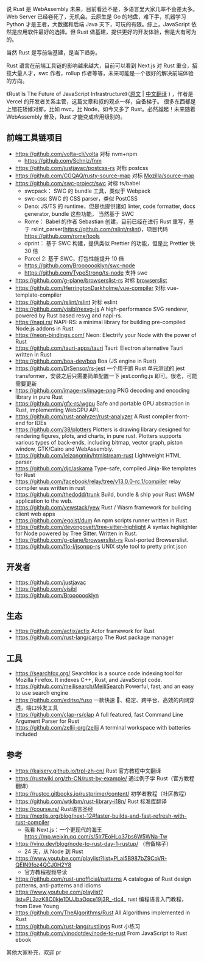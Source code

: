 说 Rust 是 WebAssembly 未来，目前看还不是，多语言里大家几率不会差太多。Web Server 已经卷死了，无机会。云原生是 Go 的地盘，难下手，机器学习 Python 才是王者，大数据和后端 Java 天下，可玩的有限。综上，JavaScript 依然是应用软件最好的选择。但 Rust 做基建，提供更好的开发体验，倒是大有可为的。

当然 Rust 是写前端基建，是当下趋势。

Rust 语言在前端工具链的影响越来越大，目前可以看到 Next.js 对 Rust 重仓，招揽大量人才，swc 作者，rollup 作者等等，未来可能是一个很好的解决前端体验的方向。

《Rust Is The Future of JavaScript Infrastructure》（[原文](https://leerob.io/blog/rust) | [中文翻译](https://mp.weixin.qq.com/s?__biz=MzkxNDIzNTg4MA==&mid=2247485792&idx=1&sn=682a4dee7ce4d3b47a81baf9ebd7a98a) ) ，作者是 Vercel 的开发者关系主管，这篇文章和叔的观点一样，自备梯子。
很多东西都是上错花轿嫁对郎，比如 mvc，比 Node，如今又多了 Rust。必然雄起！未来随着 WebAssembly 普及，Rust 才能变成应用级别的。

## 前端工具链项目

- https://github.com/volta-cli/volta 对标 nvm+npm
  - https://github.com/Schniz/fnm
- https://github.com/justjavac/postcss-rs 对标 postcss
- https://github.com/CGQAQ/rusty-source-map 对标 [Mozilla/source-map](https://github.com/mozilla/source-map)
- https://github.com/swc-project/swc 对标 ts/babel
  - swcpack： SWC 的 bundle 工具，类似于 Webpack
  - swc-css: SWC 的 CSS parser，类似 PostCSS
  - Deno: JS/TS 的 runtime，但是也提供诸如 linter, code formatter, docs generator, bundle 这些功能， 当然基于 SWC
  - Rome： Babel 的作者 Sebastian 创建，目前已经在进行 Rust 重写，基于 rslint_parser(https://github.com/rslint/rslint)，项目代码 https://github.com/rome/tools
  - dprint： 基于 SWC 构建，提供类似 Prettier 的功能，但是比 Prettier 快 30 倍
  - Parcel 2: 基于 SWC，打包性能提升 10 倍
  - https://github.com/Brooooooklyn/swc-node
  - https://github.com/TypeStrong/ts-node 支持 swc
- https://github.com/g-plane/browserslist-rs 对标 [browserslist](https://github.com/browserslist/browserslist)
- https://github.com/HerringtonDarkholme/vue-compiler 对标 vue-template-compiler
- https://github.com/rslint/rslint 对标 eslint
- https://github.com/yisibl/resvg-js A high-performance SVG renderer, powered by Rust based resvg and napi-rs.
- https://napi.rs/ NAPI-RS: a minimal library for building pre-compiled Node.js addons in Rust
- https://neon-bindings.com/ Neon: Electrify your Node with the power of Rust
- https://github.com/tauri-apps/tauri Tauri: Electron alternative Tauri written in Rust
- https://github.com/boa-dev/boa Boa (JS engine in Rust)
- https://github.com/DrSensor/rs-jest 一个用于跑 Rust 单元测试的 jest transformer，安装之后只需要简单配置一下 jest.config.js 即可。很老，可能需要更新
- https://github.com/image-rs/image-png PNG decoding and encoding library in pure Rust
- https://github.com/gfx-rs/wgpu Safe and portable GPU abstraction in Rust, implementing WebGPU API.
- https://github.com/rust-analyzer/rust-analyzer A Rust compiler front-end for IDEs
- https://github.com/38/plotters Plotters is drawing library designed for rendering figures, plots, and charts, in pure rust. Plotters supports various types of back-ends, including bitmap, vector graph, piston window, GTK/Cairo and WebAssembly.
- https://github.com/leizongmin/htmlstream-rust Lightweight HTML parser
- https://github.com/djc/askama Type-safe, compiled Jinja-like templates for Rust
- https://github.com/facebook/relay/tree/v13.0.0-rc.1/compiler relay compiler was written in rust
- https://github.com/thedodd/trunk  Build, bundle & ship your Rust WASM application to the web.
- https://github.com/yewstack/yew Rust / Wasm framework for building client web apps
- https://github.com/egoist/dum An npm scripts runner written in Rust.
- https://github.com/devongovett/tree-sitter-highlight A syntax highlighter for Node powered by Tree Sitter. Written in Rust.
- https://github.com/g-plane/browserslist-rs Rust-ported Browserslist.
- https://github.com/flo-l/jsonpp-rs UNIX style tool to pretty print json


## 开发者

- https://github.com/justjavac
- https://github.com/yisibl
- https://github.com/Brooooooklyn

## 生态

- https://github.com/actix/actix Actor framework for Rust
- https://github.com/rust-lang/cargo The Rust package manager

## 工具

- https://searchfox.org/ Searchfox is a source code indexing tool for Mozilla Firefox. It indexes C++, Rust, and JavaScript code.
- https://github.com/meilisearch/MeiliSearch Powerful, fast, and an easy to use search engine
- https://github.com/editso/fuso 一款快速 🚀、稳定、跨平台、高效的内网穿透，端口转发工具
- https://github.com/clap-rs/clap A full featured, fast Command Line Argument Parser for Rust
- https://github.com/zellij-org/zellij A terminal workspace with batteries included

## 参考

- https://kaisery.github.io/trpl-zh-cn/ Rust 官方教程中文翻译
- https://rustwiki.org/zh-CN/rust-by-example/ 通过例子学 Rust（官方教程翻译）
- https://rustcc.gitbooks.io/rustprimer/content/ 初学者教程（社区教程）
- https://github.com/wtklbm/rust-library-i18n/ Rust 标准库翻译
- https://course.rs/ Rust语言圣经
- https://nextjs.org/blog/next-12#faster-builds-and-fast-refresh-with-rust-compiler
  - 我看 Next.js：一个更现代的海王 https://mp.weixin.qq.com/s/5Ir7EoHLo37bs6W5WNa-Tw
- https://vino.dev/blog/node-to-rust-day-1-rustup/ （自备梯子）
  - 24 天，从 Node 到 Rust
- https://www.youtube.com/playlist?list=PLai5B987bZ9CoVR-QEIN9foz4QCJ0H2Y8
  - 官方教程视频导读
- https://github.com/rust-unofficial/patterns A catalogue of Rust design patterns, anti-patterns and idioms
- https://www.youtube.com/playlist?list=PL3azK8C0kje1DUJbaOqce19j3R_-tIc4_ rust 编程语言入门教程，from Dave Young
- https://github.com/TheAlgorithms/Rust All Algorithms implemented in Rust
- https://github.com/rust-lang/rustlings Rust 小练习
- https://github.com/vinodotdev/node-to-rust From JavaScript to Rust ebook


其他大家补充，欢迎 pr
